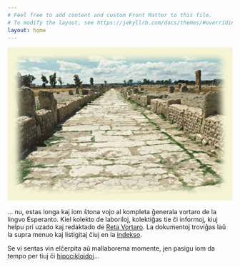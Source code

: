 ```yaml
---
# Feel free to add content and custom Front Matter to this file.
# To modify the layout, see https://jekyllrb.com/docs/themes/#overriding-theme-defaults
layout: home
---
```


![La longa kaj ŝtona vojo al Reta Vortaro](revo.jpg)


... nu, estas longa kaj iom ŝtona vojo al kompleta ĝenerala vortaro de la lingvo Esperanto.
Kiel kolekto de laboriloj, kolektiĝas tie ĉi informoj, kiuj helpu pri uzado kaj
redaktado de [Reta Vortaro](http://retavortaro.de).
La dokumentoj troviĝas laŭ la supra menuo kaj listigitaj ĉiuj en la [indekso](temoj).

Se vi sentas vin elĉerpita aŭ mallaborema momente, jen pasigu iom da tempo per 
tiuj ĉi [hipocikloidoj](http://www.reta-vortaro.de/revo/art/hipoci.html)...
<object data="http://retavortaro.de/revo/bld/k_hipotrohxoido.svg" type="image/svg+xml"></object>